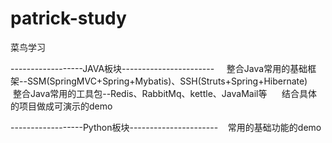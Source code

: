 # patrick-study
菜鸟学习

------------------JAVA板块-----------------------
    
    整合Java常用的基础框架--SSM(SpringMVC+Spring+Mybatis)、SSH(Struts+Spring+Hibernate)
    整合Java常用的工具包--Redis、RabbitMq、kettle、JavaMail等  
    结合具体的项目做成可演示的demo
    
    
------------------Python板块----------------------
    常用的基础功能的demo
